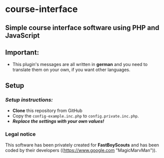# course-interface
## Simple course interface software using PHP and JavaScript
## Important:
- This plugin's messages are all written in **german** and you need to translate them on your own, if you want other languages.

## Setup
### _Setup instructions:_

- **Clone** this repository from GitHub
- Copy the ```config-example.inc.php``` to ```config.private.inc.php```.
- **_Replace the settings with your own values!_**

### Legal notice
This software has been privately created for **FastBoyScouts** and has been coded by their developers ((https://www.google.com "MagicMarvMan")).